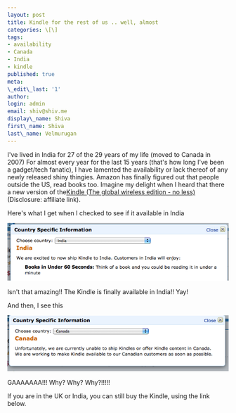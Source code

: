 ```yaml
---
layout: post
title: Kindle for the rest of us .. well, almost
categories: \[\]
tags:
- availability
- Canada
- India
- kindle
published: true
meta:
\_edit\_last: '1'
author:
login: admin
email: shiv@shiv.me
display\_name: Shiva
first\_name: Shiva
last\_name: Velmurugan
---
```


I've lived in India for 27 of the 29 years of my life (moved to Canada in 2007) For almost every year for the last 15 years (that's how long I've been a gadget/tech fanatic), I have lamented the availability or lack thereof of any newly released shiny thingies. Amazon has finally figured out that people outside the US, read books too. Imagine my delight when I heard that there a new version of the[Kindle (The global wireless edition - no less)][0] (Disclosure: affiliate link).

Here's what I get when I checked to see if it available in India

![Screen shot 2009-11-06 at 10.37.48 PM](/images/Screen-shot-2009-11-06-at-10.37.48-PM1.png)

Isn't that amazing!! The Kindle is finally available in India!! Yay!

And then, I see this

![Screen shot 2009-11-06 at 10.37.37 PM](/images/Screen-shot-2009-11-06-at-10.37.37-PM.png)

GAAAAAAA!!! Why? Why? Why?!!!!!

If you are in the UK or India, you can still buy the Kindle, using the link below.



[0]: http://www.amazon.com/gp/product/B0015T963C?ie=UTF8&tag=shvelmurcom-20&linkCode=as2&camp=1789&creative=390957&creativeASIN=B0015T963C